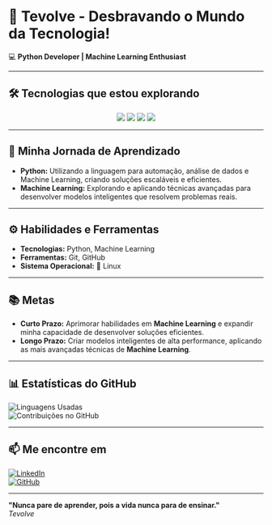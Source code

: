 # 🚀 **Tevolve - Desbravando o Mundo da Tecnologia!**

💻 **Python Developer | Machine Learning Enthusiast**

---

## 🛠️ **Tecnologias que estou explorando**  

<p align="center">
  <img src="https://img.shields.io/badge/Python-3776AB?style=flat&logo=python&logoColor=white" />
  <img src="https://img.shields.io/badge/Machine%20Learning-FF6F00?style=flat&logo=tensorflow&logoColor=white" />
  <img src="https://img.shields.io/badge/SQL-4479A1?style=flat&logo=postgresql&logoColor=white" />
  <img src="https://img.shields.io/badge/Linux-FCC624?style=flat&logo=linux&logoColor=black" />
</p>

---

## 🎯 **Minha Jornada de Aprendizado**  

- **Python:** Utilizando a linguagem para automação, análise de dados e Machine Learning, criando soluções escaláveis e eficientes.  
- **Machine Learning:** Explorando e aplicando técnicas avançadas para desenvolver modelos inteligentes que resolvem problemas reais.  

---

## ⚙️ **Habilidades e Ferramentas**  

- **Tecnologias:** Python, Machine Learning  
- **Ferramentas:** Git, GitHub 
- **Sistema Operacional:** 🐧 Linux  

---

## 📚 **Metas**  

- **Curto Prazo:** Aprimorar habilidades em **Machine Learning** e expandir minha capacidade de desenvolver soluções eficientes.  
- **Longo Prazo:** Criar modelos inteligentes de alta performance, aplicando as mais avançadas técnicas de **Machine Learning**.  

---

## 📊 **Estatísticas do GitHub**  

![Linguagens Usadas](https://github-readme-stats.vercel.app/api/top-langs/?username=tevolve&layout=compact&hide_title=true)  
![Contribuições no GitHub](https://github-readme-stats.vercel.app/api?username=tevolve&show_icons=true&hide_title=true&count_private=true)

---

## 📫 **Me encontre em**  

[![LinkedIn](https://img.shields.io/badge/LinkedIn-0077B5?style=flat&logo=linkedin&logoColor=white)](https://www.linkedin.com/in/tev0lv3)  
[![GitHub](https://img.shields.io/badge/GitHub-000000?style=flat&logo=github&logoColor=white)](https://github.com/tevolve)  

---

**"Nunca pare de aprender, pois a vida nunca para de ensinar."**  
<em>Tevolve</em>
